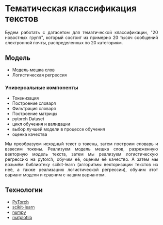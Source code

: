 # Тематическая классификация текстов      

<p align="justify">
Будем работать с датасетом для тематической классификации, "20 новостных групп", который состоит из примерно 20 тысяч сообщений электронной почты, распределенных по 20 категориям.    
</p>

## Модель    

* Модель мешка слов       
* Логистическая регрессия    

###  Универсальные компоненты     

* Токенизация   
* Построение словаря    
* Фильтрация словаря   
* Построение матрицы   
* pytorch Dataset    
* цикл обучения и валидации    
* выбор лучшей модели в процессе обучения    
* оценка качества    

<p align="justify">
Мы  преобразуем исходный текст в токены, затем построим словарь и взвесим токены. Реализуем модель мешка слов, разреженную векторную модель текста, затем мы реализуем логистическую регрессию на pytorch, обучим её, оценим её качество. А затем мы возьмём библиотеку scikit-learn (алгоритмы векторизации текстов из неё, а также реализацию логистической регрессии), обучим этот вариант модели и сравним с нашим вариантом. 
</p>

## Технологии
* [PyTorch](https://pytorch.org/)   
* [scikit-learn](https://scikit-learn.org/stable/index.html)
* [numpy](https://numpy.org/)
* [matplotlib](https://matplotlib.org/)
